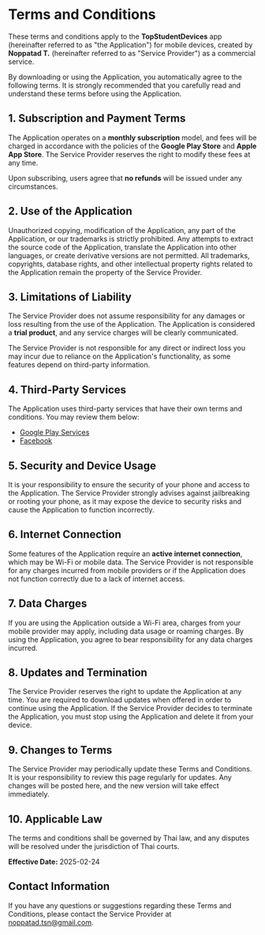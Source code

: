 # Terms and Conditions

These terms and conditions apply to the **TopStudentDevices** app (hereinafter referred to as "the Application") for mobile devices, created by **Noppatad T.** (hereinafter referred to as "Service Provider") as a commercial service.

By downloading or using the Application, you automatically agree to the following terms. It is strongly recommended that you carefully read and understand these terms before using the Application.

## 1. Subscription and Payment Terms
The Application operates on a **monthly subscription** model, and fees will be charged in accordance with the policies of the **Google Play Store** and **Apple App Store**. The Service Provider reserves the right to modify these fees at any time.

Upon subscribing, users agree that **no refunds** will be issued under any circumstances.

## 2. Use of the Application
Unauthorized copying, modification of the Application, any part of the Application, or our trademarks is strictly prohibited. Any attempts to extract the source code of the Application, translate the Application into other languages, or create derivative versions are not permitted. All trademarks, copyrights, database rights, and other intellectual property rights related to the Application remain the property of the Service Provider.

## 3. Limitations of Liability
The Service Provider does not assume responsibility for any damages or loss resulting from the use of the Application. The Application is considered a **trial product**, and any service charges will be clearly communicated.

The Service Provider is not responsible for any direct or indirect loss you may incur due to reliance on the Application's functionality, as some features depend on third-party information.

## 4. Third-Party Services
The Application uses third-party services that have their own terms and conditions. You may review them below:

- [Google Play Services](https://policies.google.com/terms)
- [Facebook](https://www.facebook.com/legal/terms)

## 5. Security and Device Usage
It is your responsibility to ensure the security of your phone and access to the Application. The Service Provider strongly advises against jailbreaking or rooting your phone, as it may expose the device to security risks and cause the Application to function incorrectly.

## 6. Internet Connection
Some features of the Application require an **active internet connection**, which may be Wi-Fi or mobile data. The Service Provider is not responsible for any charges incurred from mobile providers or if the Application does not function correctly due to a lack of internet access.

## 7. Data Charges
If you are using the Application outside a Wi-Fi area, charges from your mobile provider may apply, including data usage or roaming charges. By using the Application, you agree to bear responsibility for any data charges incurred.

## 8. Updates and Termination
The Service Provider reserves the right to update the Application at any time. You are required to download updates when offered in order to continue using the Application. If the Service Provider decides to terminate the Application, you must stop using the Application and delete it from your device.

## 9. Changes to Terms
The Service Provider may periodically update these Terms and Conditions. It is your responsibility to review this page regularly for updates. Any changes will be posted here, and the new version will take effect immediately.

## 10. Applicable Law
The terms and conditions shall be governed by Thai law, and any disputes will be resolved under the jurisdiction of Thai courts.

**Effective Date:** 2025-02-24

## Contact Information
If you have any questions or suggestions regarding these Terms and Conditions, please contact the Service Provider at [noppatad.tsn@gmail.com](mailto:noppatad.tsn@gmail.com).
